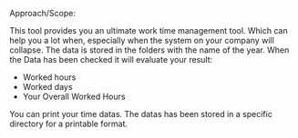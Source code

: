 Approach/Scope:

This tool provides you an ultimate work time management tool. Which can help you a lot when,
especially when the system on your company will collapse. The data is stored in the folders
with the name of the year. When the Data has been checked it will evaluate your result:
- Worked hours
- Worked days
- Your Overall Worked Hours


You can print your time datas. The datas has been stored in a specific directory for a 
printable format.

